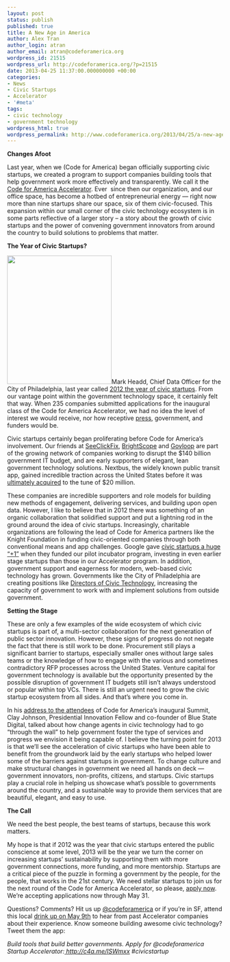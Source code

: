 ```yaml
---
layout: post
status: publish
published: true
title: A New Age in America
author: Alex Tran
author_login: atran
author_email: atran@codeforamerica.org
wordpress_id: 21515
wordpress_url: http://codeforamerica.org/?p=21515
date: 2013-04-25 11:37:00.000000000 +00:00
categories:
- News
- Civic Startups
- Accelerator
- '#meta'
tags:
- civic technology
- government technology
wordpress_html: true
wordpress_permalink: http://www.codeforamerica.org/2013/04/25/a-new-age-in-america/
---
```


<p><strong>Changes Afoot</strong></p>
<p><strong></strong>Last year, when we (Code for America) began officially supporting civic startups, we created a program to support companies building tools that help government work more effectively and transparently. We call it the <a href="http://codeforamerica.org/accelerator" target="_blank">Code for America Accelerator</a>. Ever  since then our organization, and our office space, has become a hotbed of entrepreneurial energy — right now more than nine startups share our space, six of them civic-focused. This expansion within our small corner of the civic technology ecosystem is in some parts reflective of a larger story – a story about the growth of civic startups and the power of convening government innovators from around the country to build solutions to problems that matter.</p>
<p><strong>The Year of Civic Startups?</strong></p>
<p><a href="http://codeforamerica.org/wp-content/uploads/2013/04/door_sign.jpg"><img alt="" class="alignleft size-medium wp-image-21517" height="300" src="http://codeforamerica.org/wp-content/uploads/2013/04/door_sign-244x300.jpg" title="door_sign" width="244"/></a>Mark Headd, Chief Data Officer for the City of Philadelphia, last year called <a href="http://govfresh.com/2012/01/five-things-governments-can-do-to-encourage-civic-startups/">2012 the year of civic startups</a>. From our vantage point within the government technology space, it certainly felt that way. When 235 companies submitted applications for the inaugural class of the Code for America Accelerator, we had no idea the level of interest we would receive, nor how receptive <a href="http://mashable.com/2012/10/17/code-for-america-tech-government/">press</a>, government, and funders would be.</p>
<p>Civic startups certainly began proliferating before Code for America’s involvement. Our friends at <a href="http://www.seeclickfix.com/">SeeClickFix</a>, <a href="http://www.brightscope.com/">BrightScope</a> and <a href="http://www.govloop.com/">Govloop</a> are part of the growing network of companies working to disrupt the $140 billion government IT budget, and are early supporters of elegant, lean government technology solutions. Nextbus, the widely known public transit app, gained incredible traction across the United States before it was <a href="http://www.cubic.com/News/Press-Releases/ID/732/Cubic-Transportation-Systems-Acquires-NextBus-Inc-Leader-in-Real-Time-Passenger-Information-Solutions">ultimately acquired</a> to the tune of $20 million.</p>
<p>These companies are incredible supporters and role models for building new methods of engagement, delivering services, and building upon open data. However, I like to believe that in 2012 there was something of an organic collaboration that solidified support and put a lightning rod in the ground around the idea of civic startups. Increasingly, charitable organizations are following the lead of Code for America partners like the Knight Foundation in funding civic-oriented companies through both conventional means and app challenges. Google gave <a href="http://blog.google.org/2013/01/promoting-civic-innovation-through.html">civic startups a huge “+1”</a> when they funded our pilot incubator program, investing in even earlier stage startups than those in our Accelerator program. In addition, government support and eagerness for modern, web-based civic technology has grown. Governments like the City of Philadelphia are creating positions like <a href="http://techpresident.com/news/23373/what-philadelphias-new-director-civic-technology-there-do">Directors of Civic Technology</a>, increasing the capacity of government to work with and implement solutions from outside government.</p>
<p dir="ltr"><strong>Setting the Stage</strong></p>
<p>These are only a few examples of the wide ecosystem of which civic startups is part of, a multi-sector collaboration for the next generation of public sector innovation. However, these signs of progress do not negate the fact that there is still work to be done. Procurement still plays a significant barrier to startups, especially smaller ones without large sales teams or the knowledge of how to engage with the various and sometimes contradictory RFP processes across the United States. Venture capital for government technology is available but the opportunity presented by the possible disruption of government IT budgets still isn’t always understood or popular within top VCs. There is still an urgent need to grow the civic startup ecosystem from all sides. And that’s where you come in.</p>
<p>In his <a href="http://cfasummit.org/videos/cjoh/">address to the attendees</a> of Code for America’s inaugural Summit, Clay Johnson, Presidential Innovation Fellow and co-founder of Blue State Digital, talked about how change agents in civic technology had to go “through the wall” to help government foster the type of services and progress we envision it being capable of. I believe the turning point for 2013 is that we’ll see the acceleration of civic startups who have been able to benefit from the groundwork laid by the early startups who helped lower some of the barriers against startups in government. To change culture and make structural changes in government we need all hands on deck — government innovators, non-profits, citizens, and startups. Civic startups play a crucial role in helping us showcase what’s possible to governments around the country, and a sustainable way to provide them services that are beautiful, elegant, and easy to use.</p>
<p><strong>The Call</strong></p>
<p><strong></strong>We need the best people, the best teams of startups, because this work matters.</p>
<p>My hope is that if 2012 was the year that civic startups entered the public conscience at some level, 2013 will be the year we turn the corner on increasing startups’ sustainability by supporting them with more government connections, more funding, and more mentorship. Startups are a critical piece of the puzzle in forming a government by the people, for the people, that works in the 21st century. We need stellar startups to join us for the next round of the Code for America Accelerator, so please, <a href="http://www.codeforamerica.org/accelerator">apply now</a>. We’re accepting applications now through May 31.</p>
<p>Questions? Comments? Hit us up <a href="http://twitter.com/codeforamerica" target="_blank">@codeforamerica</a> or if you’re in SF, attend this local <a href="http://cfadrinkupsf.eventbrite.com/">drink up on May 9th</a> to hear from past Accelerator companies about their experience. Know someone building awesome civic technology? Tweet them the app:</p>
<p><em>Build tools that build better governments. Apply for @codeforamerica Startup Accelerator:<a href="http://c4a.me/ISWmxx"> http://c4a.me/ISWmxx</a> #civicstartup</em></p>
